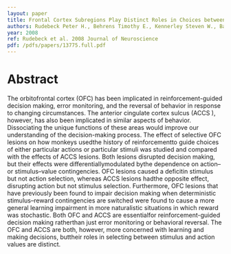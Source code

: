 ```yaml
---
layout: paper
title: Frontal Cortex Subregions Play Distinct Roles in Choices between Actions and Stimuli
authors: Rudebeck Peter H., Behrens Timothy E., Kennerley Steven W., Baxter Mark G., Buckley Mark J., Walton Mark E., Rushworth Matthew F. S.
year: 2008
ref: Rudebeck et al. 2008 Journal of Neuroscience
pdf: /pdfs/papers/13775.full.pdf
---
```


# Abstract

The orbitofrontal cortex (OFC) has been implicated in reinforcement-guided decision making, error monitoring, and the reversal of
behavior in response to changing circumstances. The anterior cingulate cortex sulcus (ACCS ), however, has also been implicated in
similar aspects of behavior. Dissociating the unique functions of these areas would improve our understanding of the decision-making
process. The effect of selective OFC lesions on how monkeys usedthe history of reinforcementto guide choices of either particular actions
or particular stimuli was studied and compared with the effects of ACCS lesions. Both lesions disrupted decision making, but their effects
were differentiallymodulated bythe dependence on action– or stimulus–value contingencies. OFC lesions caused a deficitin stimulus but
not action selection, whereas ACCS lesions hadthe opposite effect, disrupting action but not stimulus selection. Furthermore, OFC lesions
that have previously been found to impair decision making when deterministic stimulus–reward contingencies are switched were found
to cause a more general learning impairment in more naturalistic situations in which reward was stochastic. Both OFC and ACCS are
essentialfor reinforcement-guided decision making ratherthan just error monitoring or behavioral reversal. The OFC and ACCS are both,
however, more concerned with learning and making decisions, buttheir roles in selecting between stimulus and action values are distinct.
